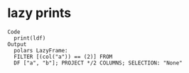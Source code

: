 # lazy prints

    Code
      print(ldf)
    Output
      polars LazyFrame:
      FILTER [(col("a")) == (2)] FROM
      DF ["a", "b"]; PROJECT */2 COLUMNS; SELECTION: "None"

